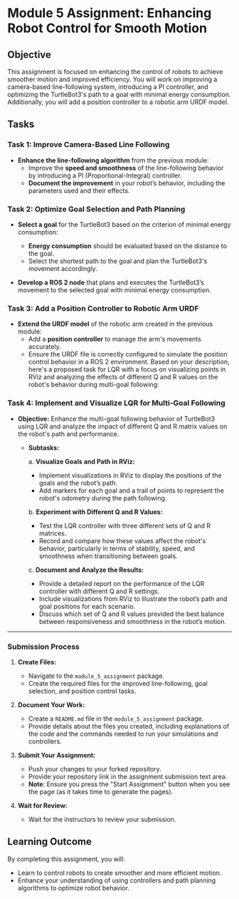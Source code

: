 # Module 5 Assignment: Enhancing Robot Control for Smooth Motion

## Objective

This assignment is focused on enhancing the control of robots to achieve smoother motion and improved efficiency. You will work on improving a camera-based line-following system, introducing a PI controller, and optimizing the TurtleBot3's path to a goal with minimal energy consumption. Additionally, you will add a position controller to a robotic arm URDF model.

## Tasks

### Task 1: Improve Camera-Based Line Following

- **Enhance the line-following algorithm** from the previous module:
  - Improve the **speed and smoothness** of the line-following behavior by introducing a PI (Proportional-Integral) controller.
  - **Document the improvement** in your robot’s behavior, including the parameters used and their effects.

### Task 2: Optimize Goal Selection and Path Planning

- **Select a goal** for the TurtleBot3 based on the criterion of minimal energy consumption:
  - **Energy consumption** should be evaluated based on the distance to the goal.
  - Select the shortest path to the goal and plan the TurtleBot3's movement accordingly.

- **Develop a ROS 2 node** that plans and executes the TurtleBot3’s movement to the selected goal with minimal energy consumption.

### Task 3: Add a Position Controller to Robotic Arm URDF

- **Extend the URDF model** of the robotic arm created in the previous module:
  - Add a **position controller** to manage the arm's movements accurately.
  - Ensure the URDF file is correctly configured to simulate the position control behavior in a ROS 2 environment.
Based on your description, here's a proposed task for LQR with a focus on visualizing points in RViz and analyzing the effects of different Q and R values on the robot's behavior during multi-goal following:

### Task 4: Implement and Visualize LQR for Multi-Goal Following

- **Objective:** Enhance the multi-goal following behavior of TurtleBot3 using LQR and analyze the impact of different Q and R matrix values on the robot's path and performance.

  - **Subtasks:**

    a. **Visualize Goals and Path in RViz:**
       - Implement visualizations in RViz to display the positions of the goals and the robot’s path.
       - Add markers for each goal and a trail of points to represent the robot's odometry during the path following.

    b. **Experiment with Different Q and R Values:**
       - Test the LQR controller with three different sets of Q and R matrices.
       - Record and compare how these values affect the robot's behavior, particularly in terms of stability, speed, and smoothness when transitioning between goals.

    c. **Document and Analyze the Results:**
       - Provide a detailed report on the performance of the LQR controller with different Q and R settings.
       - Include visualizations from RViz to illustrate the robot’s path and goal positions for each scenario.
       - Discuss which set of Q and R values provided the best balance between responsiveness and smoothness in the robot’s motion.

---
### Submission Process

1. **Create Files:**
   - Navigate to the `module_5_assignment` package.
   - Create the required files for the improved line-following, goal selection, and position control tasks.

2. **Document Your Work:**
   - Create a `README.md` file in the `module_5_assignment` package.
   - Provide details about the files you created, including explanations of the code and the commands needed to run your simulations and controllers.

3. **Submit Your Assignment:**
   - Push your changes to your forked repository.
   - Provide your repository link in the assignment submission text area.
   - **Note**: Ensure you press the "Start Assignment" button when you see the page (as it takes time to generate the pages).

4. **Wait for Review:**
   - Wait for the instructors to review your submission.

## Learning Outcome

By completing this assignment, you will:
- Learn to control robots to create smoother and more efficient motion.
- Enhance your understanding of using controllers and path planning algorithms to optimize robot behavior.

